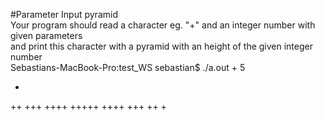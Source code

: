 #Parameter Input pyramid  
Your program should read a character eg. "+" and an integer number with given parameters  
and print this character with a pyramid with an height of the given integer number  
<prev>
Sebastians-MacBook-Pro:test_WS sebastian$ ./a.out + 5

+
++
+++
++++
+++++
++++
+++
++
+
</prev>
